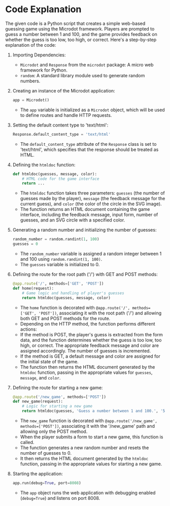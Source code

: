 # Code Explanation

The given code is a Python script that creates a simple web-based guessing game using the Microdot framework. Players are prompted to guess a number between 1 and 100, and the game provides feedback on whether the guess is too low, too high, or correct. Here's a step-by-step explanation of the code:

1. Importing Dependencies:
   - `Microdot` and `Response` from the `microdot` package: A micro web framework for Python.
   - `random`: A standard library module used to generate random numbers.

2. Creating an instance of the Microdot application:
   ```python
   app = Microdot()
   ```
   - The `app` variable is initialized as a `Microdot` object, which will be used to define routes and handle HTTP requests.

3. Setting the default content type to 'text/html':
   ```python
   Response.default_content_type = 'text/html'
   ```
   - The `default_content_type` attribute of the `Response` class is set to 'text/html', which specifies that the response should be treated as HTML.

4. Defining the `htmldoc` function:
   ```python
   def htmldoc(guesses, message, color):
       # HTML code for the game interface
       return ...
   ```
   - The `htmldoc` function takes three parameters: `guesses` (the number of guesses made by the player), `message` (the feedback message for the current guess), and `color` (the color of the circle in the SVG image).
   - The function returns an HTML document containing the game interface, including the feedback message, input form, number of guesses, and an SVG circle with a specified color.

5. Generating a random number and initializing the number of guesses:
   ```python
   random_number = random.randint(1, 100)
   guesses = 0
   ```
   - The `random_number` variable is assigned a random integer between 1 and 100 using `random.randint(1, 100)`.
   - The `guesses` variable is initialized to 0.

6. Defining the route for the root path ('/') with GET and POST methods:
   ```python
   @app.route('/', methods=['GET', 'POST'])
   def home(request):
       # Game logic and handling of player's guesses
       return htmldoc(guesses, message, color)
   ```
   - The `home` function is decorated with `@app.route('/', methods=['GET', 'POST'])`, associating it with the root path ('/') and allowing both GET and POST methods for the route.
   - Depending on the HTTP method, the function performs different actions:
   - If the method is POST, the player's guess is extracted from the form data, and the function determines whether the guess is too low, too high, or correct. The appropriate feedback message and color are assigned accordingly. The number of guesses is incremented.
   - If the method is GET, a default message and color are assigned for the initial state of the game.
   - The function then returns the HTML document generated by the `htmldoc` function, passing in the appropriate values for `guesses`, `message`, and `color`.

7. Defining the route for starting a new game:
   ```python
   @app.route('/new_game', methods=['POST'])
   def new_game(request):
       # Logic for starting a new game
       return htmldoc(guesses, 'Guess a number between 1 and 100.', '515262') # Grey
   ```
   - The `new_game` function is decorated with `@app.route('/new_game', methods=['POST'])`, associating it with the '/new_game' path and allowing only the POST method.
   - When the player submits a form to start a new game, this function is called.
   - The function generates a new random number and resets the number of guesses to 0.
   - It then returns the HTML document generated by the `htmldoc` function, passing in the appropriate values for starting a new game.

8. Starting the application:
   ```python
   app.run(debug=True, port=8008)
   ```
   - The `app` object runs the web application with debugging enabled (`debug=True`) and listens on port 8008.

